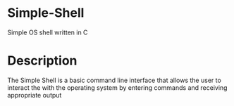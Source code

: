 # Simple-Shell
Simple OS shell written in C
# Description
The Simple Shell is a basic command line interface that allows the user to interact the with the operating system by entering commands and receiving appropriate output
